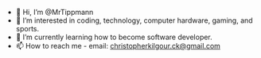 - 👋 Hi, I’m @MrTippmann
- 👀 I’m interested in coding, technology, computer hardware, gaming, and sports.
- 🌱 I’m currently learning how to become software developer.
- 📫 How to reach me - email: christopherkilgour.ck@gmail.com

<!---
MrTippmann/MrTippmann is a ✨ special ✨ repository because its `README.md` (this file) appears on your GitHub profile.
You can click the Preview link to take a look at your changes.
--->
